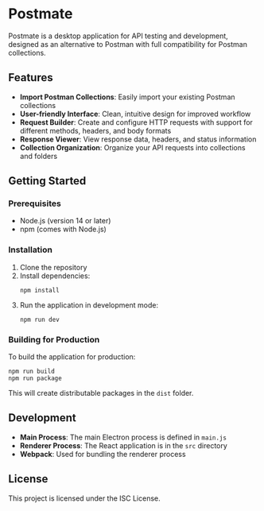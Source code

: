 # Postmate

Postmate is a desktop application for API testing and development, designed as an alternative to Postman with full compatibility for Postman collections.

## Features

- **Import Postman Collections**: Easily import your existing Postman collections
- **User-friendly Interface**: Clean, intuitive design for improved workflow
- **Request Builder**: Create and configure HTTP requests with support for different methods, headers, and body formats
- **Response Viewer**: View response data, headers, and status information
- **Collection Organization**: Organize your API requests into collections and folders

## Getting Started

### Prerequisites

- Node.js (version 14 or later)
- npm (comes with Node.js)

### Installation

1. Clone the repository
2. Install dependencies:
   ```
   npm install
   ```
3. Run the application in development mode:
   ```
   npm run dev
   ```

### Building for Production

To build the application for production:

```
npm run build
npm run package
```

This will create distributable packages in the `dist` folder.

## Development

- **Main Process**: The main Electron process is defined in `main.js`
- **Renderer Process**: The React application is in the `src` directory
- **Webpack**: Used for bundling the renderer process

## License

This project is licensed under the ISC License.
